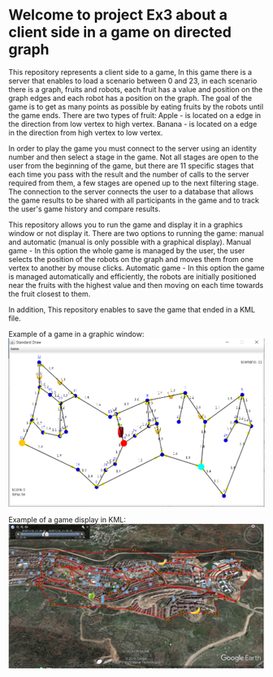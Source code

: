 # Welcome to project Ex3 about a client side in a game on directed graph

This repository represents a client side to a game, In this game there is a server that enables to load a scenario between 0 and 23,
in each scenario there is a graph, fruits and robots, each fruit has a value and position on the graph edges and each robot has a position on the graph.
The goal of the game is to get as many points as possible by eating fruits by the robots until the game ends.
There are two types of fruit:
Apple - is located on a edge in the direction from low vertex to high vertex.
Banana - is located on a edge in the direction from high vertex to low vertex.

In order to play the game you must connect to the server using an identity number and then select a stage in the game.
Not all stages are open to the user from the beginning of the game, but there are 11 specific stages that each time you pass with the result and the number of calls to the server required from them, a few stages are opened up to the next filtering stage.
The connection to the server connects the user to a database that allows the game results to be shared with all participants in the game and to track the user's game history and compare results.

This repository allows you to run the game and display it in a graphics window or not display it.
There are two options to running the game: manual and automatic (manual is only possible with a graphical display).
Manual game - In this option the whole game is managed by the user, the user selects the position of the robots on the graph and moves them from one vertex to another by mouse clicks.
Automatic game - In this option the game is managed automatically and efficiently, the robots are initially positioned near the fruits with the highest value and then moving on each time towards the fruit closest to them.

In addition, This repository enables to save the game that ended in a KML file.

Example of a game in a graphic window:
![](images/GameExample.png)

Example of a game display in KML:
![](images/KMLExample.png)
